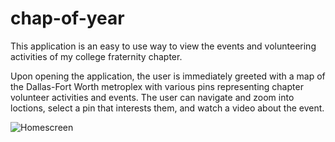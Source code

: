 # chap-of-year

This application is an easy to use way to view the events and volunteering activities of my college fraternity chapter. 

Upon opening the application, the user is immediately greeted with a map of the Dallas-Fort Worth metroplex with various pins representing chapter volunteer activities and events. The user can navigate and zoom into loctions, select a pin that interests them, and watch a video about the event. 

![Homescreen](Screens/homescreen.png?raw=true "Homescreen")
